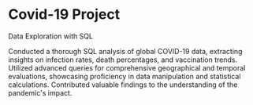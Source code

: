 # Covid-19 Project
Data Exploration with SQL


Conducted a thorough SQL analysis of global COVID-19 data, extracting insights on infection rates, death percentages, and vaccination trends. Utilized advanced queries for comprehensive geographical and temporal evaluations, showcasing proficiency in data manipulation and statistical calculations. Contributed valuable findings to the understanding of the pandemic's impact.
